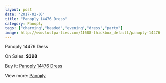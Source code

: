 ```yaml
---
layout: post
date: '2017-02-05'
title: "Panoply 14476 Dress"
category: Panoply
tags: ["charming","beaded","evening","dress","party"]
image: http://www.lustparties.com/11688-thickbox_default/panoply-14476-dress.jpg
---
```

Panoply 14476 Dress

On Sales: **$398**
<a href="https://www.lustparties.com/en/panoply/4214-panoply-14476-dress.html"><amp-img layout="responsive" width="600" height="600" src="//www.lustparties.com/11688-thickbox_default/panoply-14476-dress.jpg" alt="Panoply 14476 Dress 0" /></a>
<a href="https://www.lustparties.com/en/panoply/4214-panoply-14476-dress.html"><amp-img layout="responsive" width="600" height="600" src="//www.lustparties.com/11689-thickbox_default/panoply-14476-dress.jpg" alt="Panoply 14476 Dress 1" /></a>

Buy it: [Panoply 14476 Dress](https://www.lustparties.com/en/panoply/4214-panoply-14476-dress.html "Panoply 14476 Dress")

View more: [Panoply](https://www.lustparties.com/en/21-panoply "Panoply")
